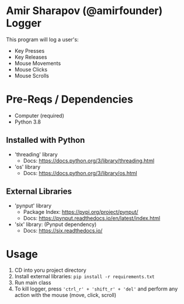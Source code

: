# Amir Sharapov (@amirfounder) Logger

This program will log a user's:

- Key Presses
- Key Releases
- Mouse Movements
- Mouse Clicks
- Mouse Scrolls

# Pre-Reqs / Dependencies

- Computer (required)
- Python 3.8

## Installed with Python

- 'threading' library
  - Docs: https://docs.python.org/3/library/threading.html
- 'os' library
  - Docs: https://docs.python.org/3/library/os.html

## External Libraries

- 'pynput' library
  - Package Index: https://pypi.org/project/pynput/
  - Docs: https://pynput.readthedocs.io/en/latest/index.html
- 'six' library: (Pynput dependency)
  - Docs: https://six.readthedocs.io/

# Usage

1. CD into yoru project directory
2. Install external libraries: `pip install -r requirements.txt`
3. Run main class
4. To kill logger, press `'ctrl_r' + 'shift_r' + 'del'` and perform any action with the mouse (move, click, scroll)